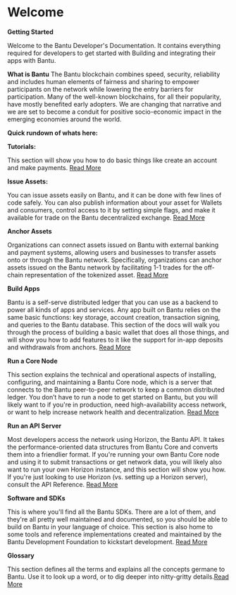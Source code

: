 # Welcome

**Getting Started**

Welcome to the Bantu Developer's Documentation. It contains everything required for developers to get started with Building and integrating their apps with Bantu.

**What is Bantu** The Bantu blockchain combines speed, security, reliability and includes human elements of fairness and sharing to empower participants on the network while lowering the entry barriers for participation. Many of the well-known blockchains, for all their popularity, have mostly benefited early adopters. We are changing that narrative and we are set to become a conduit for positive socio-economic impact in the emerging economies around the world.

**Quick rundown of whats here:**

**Tutorials:**

This section will show you how to do basic things like create an account and make payments. [Read More](https://bantu-foundation.gitbook.io/bantu-blockchain-foundation/tutorials)

**Issue Assets:**

You can issue assets easily on Bantu, and it can be done with few lines of code safely. You can also publish information about your asset for Wallets and consumers, control access to it by setting simple flags, and make it available for trade on the Bantu decentralized exchange. [Read More](https://bantu-foundation.gitbook.io/bantu-blockchain-foundation/issuing-assets/index)

**Anchor Assets**

 Organizations can connect assets issued on Bantu with external banking and payment systems, allowing users and businesses to transfer assets onto or through the Bantu network. Specifically, organizations can anchor assets issued on the Bantu network by facilitating 1-1 trades for the off-chain representation of the tokenized asset. [Read More](https://bantu-foundation.gitbook.io/bantu-blockchain-foundation/anchoring-assets)

**Build Apps**

 Bantu is a self-serve distributed ledger that you can use as a backend to power all kinds of apps and services. Any app built on Bantu relies on the same basic functions: key storage, account creation, transaction signing, and queries to the Bantu database. This section of the docs will walk you through the process of building a basic wallet that does all those things, and will show you how to add features to it like the support for in-app deposits and withdrawals from anchors. [Read More](https://bantu-foundation.gitbook.io/bantu-blockchain-foundation/building-apps/index)

**Run a Core Node** 

This section explains the technical and operational aspects of installing, configuring, and maintaining a Bantu Core node, which is a server that connects to the Bantu peer-to-peer network to keep a common distributed ledger. You don’t have to run a node to get started on Bantu, but you will likely want to if you're in production, need high-availability access network, or want to help increase network health and decentralization. [Read More](https://bantu-foundation.gitbook.io/bantu-blockchain-foundation/run-core-node/index)

**Run an API Server**

 Most developers access the network using Horizon, the Bantu API. It takes the performance-oriented data structures from Bantu Core and converts them into a friendlier format. If you're running your own Bantu Core node and using it to submit transactions or get network data, you will likely also want to run your own Horizon instance, and this section will show you how. If you're just looking to use Horizon \(vs. setting up a Horizon server\), consult the API Reference. [Read More](https://bantu-foundation.gitbook.io/bantu-blockchain-foundation/run-api-server/index)

**Software and SDKs**

 This is where you'll find all the Bantu SDKs. There are a lot of them, and they're all pretty well maintained and documented, so you should be able to build on Bantu in your language of choice. This section is also home to some tools and reference implementations created and maintained by the Bantu Development Foundation to kickstart development. [Read More](https://bantu-foundation.gitbook.io/bantu-blockchain-foundation/software-and-sdks/index)

**Glossary** 

This section defines all the terms and explains all the concepts germane to Bantu. Use it to look up a word, or to dig deeper into nitty-gritty details.[Read More](https://bantu-foundation.gitbook.io/bantu-blockchain-foundation/glossary)



